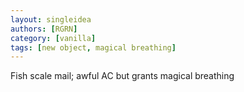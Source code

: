 ```yaml
---
layout: singleidea
authors: [RGRN]
category: [vanilla]
tags: [new object, magical breathing]
---
```

Fish scale mail; awful AC but grants magical breathing
